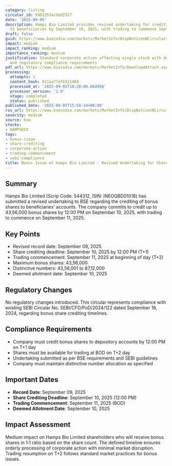 ```yaml
---
category: listing
circular_id: 5901253acdad2527
date: '2025-09-05'
description: Hamps Bio Limited provides revised undertaking for crediting bonus shares
  to beneficiaries by September 10, 2025, with trading to commence September 11, 2025.
draft: false
guid: https://www.bseindia.com/markets/MarketInfo/DispNoticesNCirculars.aspx?Noticeid={C005EEA2-5067-4706-A31F-2D45DDA132E4}&noticeno=20250905-51&dt=09/05/2025&icount=51&totcount=59&flag=0
impact: medium
impact_ranking: medium
importance_ranking: medium
justification: Standard corporate action affecting single stock with defined timeline
  and regulatory compliance requirements
pdf_url: https://www.bseindia.com/markets/MarketInfo/DownloadAttach.aspx?id=20250905-51&attachedId=ece977b0-d244-47c0-b697-42e785dea198
processing:
  attempts: 1
  content_hash: 911aa77efb521484
  processed_at: '2025-09-05T18:28:00.664958'
  processor_version: '2.0'
  stage: completed
  status: published
published_date: '2025-09-05T15:58:14+00:00'
rss_url: https://www.bseindia.com/markets/MarketInfo/DispNoticesNCirculars.aspx?Noticeid={C005EEA2-5067-4706-A31F-2D45DDA132E4}&noticeno=20250905-51&dt=09/05/2025&icount=51&totcount=59&flag=0
severity: medium
source: bse
stocks:
- HAMPSBIO
tags:
- bonus-issue
- share-crediting
- corporate-action
- trading-commencement
- sebi-compliance
title: Bonus Issue of Hamps Bio Limited - Revised Undertaking for Share Crediting
---
```


## Summary

Hamps Bio Limited (Scrip Code: 544312, ISIN: INEOQBD01018) has submitted a revised undertaking to BSE regarding the crediting of bonus shares to beneficiaries' accounts. The company commits to credit up to 43,56,000 bonus shares by 12:00 PM on September 10, 2025, with trading to commence on September 11, 2025.

## Key Points

- Revised record date: September 09, 2025
- Share crediting deadline: September 10, 2025 by 12:00 PM (T+1)
- Trading commencement: September 11, 2025 at beginning of day (T+2)
- Maximum bonus shares: 43,56,000
- Distinctive numbers: 43,56,001 to 87,12,000
- Deemed allotment date: September 10, 2025

## Regulatory Changes

No regulatory changes introduced. This circular represents compliance with existing SEBI Circular No. SEBI/CFD/PoD/2024/122 dated September 16, 2024, regarding bonus share crediting timelines.

## Compliance Requirements

- Company must credit bonus shares to depository accounts by 12:00 PM on T+1 day
- Shares must be available for trading at BOD on T+2 day
- Undertaking submitted as per BSE requirements and SEBI guidelines
- Company must maintain distinctive number allocation as specified

## Important Dates

- **Record Date**: September 09, 2025
- **Share Crediting Deadline**: September 10, 2025 (12:00 PM)
- **Trading Commencement**: September 11, 2025 (BOD)
- **Deemed Allotment Date**: September 10, 2025

## Impact Assessment

Medium impact on Hamps Bio Limited shareholders who will receive bonus shares in 1:1 ratio based on the share count. The defined timeline ensures orderly processing of corporate action with minimal market disruption. Trading resumption on T+2 follows standard market practices for bonus issues.